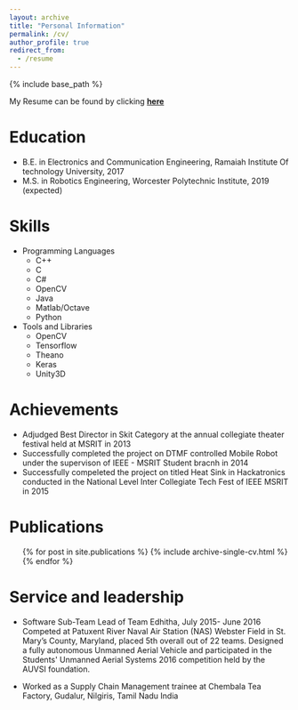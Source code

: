 ```yaml
---
layout: archive
title: "Personal Information"
permalink: /cv/
author_profile: true
redirect_from:
  - /resume
---
```


{% include base_path %}

My Resume can be found by clicking [**here**](/files/Resume.pdf)

Education
======
* B.E. in Electronics and Communication Engineering, Ramaiah Institute Of technology University, 2017
* M.S. in Robotics Engineering, Worcester Polytechnic Institute, 2019 (expected)
  
Skills
======
* Programming Languages
  * C++
  * C
  * C#
  * OpenCV
  * Java
  * Matlab/Octave
  * Python
* Tools and Libraries
  * OpenCV
  * Tensorflow
  * Theano
  * Keras
  * Unity3D

Achievements
======
* Adjudged Best Director in Skit Category at the annual collegiate theater festival held
at MSRIT in 2013
* Successfully completed the project on DTMF controlled Mobile Robot under the
supervison of IEEE - MSRIT Student bracnh in 2014
* Successfully compeleted the project on titled Heat Sink in Hackatronics conducted
in the National Level Inter Collegiate Tech Fest of IEEE MSRIT in 2015

Publications
======
  <ul>{% for post in site.publications %}
    {% include archive-single-cv.html %}
  {% endfor %}</ul>

Service and leadership
======
* Software Sub-Team Lead of Team Edhitha, July 2015- June 2016
Competed at Patuxent River Naval Air Station (NAS) Webster Field in St. Mary’s County, Maryland,
placed 5th overall out of 22 teams. Designed a fully autonomous Unmanned Aerial Vehicle and participated in the Students' Unmanned Aerial Systems 2016 competition held by the AUVSI foundation.

* Worked as a Supply Chain Management trainee at Chembala Tea Factory, Gudalur,
Nilgiris, Tamil Nadu India
